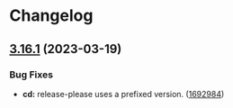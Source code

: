 # Changelog

## [3.16.1](https://github.com/oci-base/alpine/compare/v3.16.0...v3.16.1) (2023-03-19)


### Bug Fixes

* **cd:** release-please uses a prefixed version. ([1692984](https://github.com/oci-base/alpine/commit/1692984954cebc4332b210a1974044ec8b745367))
